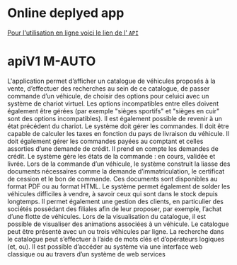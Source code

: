 # Online deplyed app 
[Pour l'utilisation en ligne voici le lien de l' ```API```](https://m-auto.herokuapp.com/)
# apiV1 M-AUTO
L'application permet d’afficher un catalogue de véhicules proposés à la vente, d’effectuer des recherches au sein de ce catalogue, de passer commande d’un véhicule, de choisir des options pour celuici avec un système de chariot virtuel. Les options incompatibles entre elles doivent également être gérées (par exemple "sièges sportifs" et "sièges en cuir" sont des options incompatibles). Il est également possible de revenir à un état précédent du chariot. Le système doit gérer les commandes. Il doit être capable de calculer les taxes en fonction du pays de livraison du véhicule. Il doit également gérer les commandes payées au comptant et celles assorties d’une demande de crédit. Il prend en compte les demandes de crédit. Le système gère les états de la commande : en cours, validée et livrée. Lors de la commande d’un véhicule, le système construit la liasse des documents nécessaires comme la demande d’immatriculation, le certificat de cession et le bon de commande. Ces documents sont disponibles au format PDF ou au format HTML. Le système permet également de solder les véhicules difficiles à vendre, à savoir ceux qui sont dans le stock depuis longtemps. Il permet également une gestion des clients, en particulier des sociétés possédant des filiales afin de leur proposer, par exemple, l’achat d’une flotte de véhicules. Lors de la visualisation du catalogue, il est possible de visualiser des animations associées à un véhicule. Le catalogue peut être présenté avec un ou trois véhicules par ligne. La recherche dans le catalogue peut s’effectuer à l’aide de mots clés et d’opérateurs logiques (et, ou). Il est possible d’accéder au système via une interface web classique ou au travers d’un système de web services
